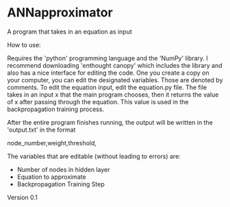 # ANNapproximator

A program that takes in an equation as input

How to use:

Requires the 'python' programming language and the 'NumPy' library. I recommend downloading 'enthought canopy' which includes the library and also has a nice interface for editing the code.
One you create a copy on your computer, you can edit the designated variables. Those are denoted by comments.
To edit the equation input, edit the equation.py file. The file takes in an input x that the main program chooses, then it returns the value of x after passing through the equation. This value is used in the backpropagation training process.

After the entire program finishes running, the output will be written in the 'output.txt' in the format 

node_number,weight,threshold,

The variables that are editable (without leading to errors) are:
- Number of nodes in hidden layer
- Equation to approximate
- Backpropagation Training Step

Version 0.1

